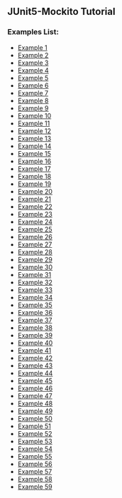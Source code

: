 ## JUnit5-Mockito Tutorial
### Examples List:
* [Example 1][1]
* [Example 2][2]
* [Example 3][2]
* [Example 4][2]
* [Example 5][2]
* [Example 6][2]
* [Example 7][2]
* [Example 8][2]
* [Example 9][3]
* [Example 10][4]
* [Example 11][5]
* [Example 12][6]
* [Example 13][7]
* [Example 14][8]
* [Example 15][9]
* [Example 16][10]
* [Example 17][11]
* [Example 18][12]
* [Example 19][13]
* [Example 20][14]
* [Example 21][15]
* [Example 22][16]
* [Example 23][17]
* [Example 24][18]
* [Example 25][19]
* [Example 26][20]
* [Example 27][21]
* [Example 28][22]
* [Example 29][23]
* [Example 30][2]
* [Example 31][24]
* [Example 32][25]
* [Example 33][26]
* [Example 34][27]
* [Example 35][28]
* [Example 36][29]
* [Example 37][30]
* [Example 38][30]
* [Example 39][30]
* [Example 40][30]
* [Example 41][30]
* [Example 42][30]
* [Example 43][31]
* [Example 44][30]
* [Example 45][30]
* [Example 46][32]
* [Example 47][32]
* [Example 48][32]
* [Example 49][32]
* [Example 50][32]
* [Example 51][30]
* [Example 52][30]
* [Example 53][30]
* [Example 54][30]
* [Example 55][30]
* [Example 56][30]
* [Example 57][33]
* [Example 58][34]
* [Example 59][35]

[1]: build.gradle
[2]: src/test/java/com/chameleon/junit5mockito/service/MappingServiceImplRequestTest.java
[3]: src/test/java/com/chameleon/junit5mockito/examples/DisplayNameGenerationExampleTest.java
[4]: src/test/java/com/chameleon/junit5mockito/examples/AssumptionsExamplesTest.java
[5]: src/test/java/com/chameleon/junit5mockito/examples/condition/OSConditionalExamplesTest.java
[6]: src/test/java/com/chameleon/junit5mockito/examples/condition/JREConditionalExamplesTest.java
[7]: src/test/java/com/chameleon/junit5mockito/examples/condition/JVMPropertiesConditionalExamplesTest.java
[8]: src/test/java/com/chameleon/junit5mockito/examples/condition/EnvironmentConditionalExamplesTest.java
[9]: src/test/java/com/chameleon/junit5mockito/examples/condition/CustomConditionalExamplesTest.java
[10]: src/test/java/com/chameleon/junit5mockito/examples/OrderExamplesTest.java
[11]: src/test/java/com/chameleon/junit5mockito/service/ReadFromDBServiceImplTest.java
[12]: src/test/java/com/chameleon/junit5mockito/examples/TestInfoExamplesTest.java
[13]: src/test/java/com/chameleon/junit5mockito/examples/TestReporterExamplesTest.java
[14]: src/test/java/com/chameleon/junit5mockito/examples/TestInterfaceExamplesTest.java
[15]: src/test/java/com/chameleon/junit5mockito/examples/RepeatedTestsExamplesTest.java
[16]: src/test/java/com/chameleon/junit5mockito/examples/parametrized/ArgumentsSourceExamplesTest.java
[17]: src/test/java/com/chameleon/junit5mockito/examples/parametrized/CsvFileSourceExamplesTest.java
[18]: src/test/java/com/chameleon/junit5mockito/examples/parametrized/CsvSourceExamplesTest.java
[19]: src/test/java/com/chameleon/junit5mockito/examples/parametrized/ValueSourceExamplesTest.java
[20]: src/test/java/com/chameleon/junit5mockito/examples/parametrized/NullAndEmptySourceExamplesTest.java
[21]: src/test/java/com/chameleon/junit5mockito/examples/parametrized/EnumSourceExamplesTest.java
[22]: src/test/java/com/chameleon/junit5mockito/examples/parametrized/MethodSourceExamplesTest.java
[23]: src/test/java/com/chameleon/junit5mockito/examples/parametrized/ArgumentsAggregatorExamplesTest.java
[24]: src/test/java/com/chameleon/junit5mockito/examples/TimeoutExamplesTest.java
[25]: src/test/java/com/chameleon/junit5mockito/examples/ParallelExecutionExampleTest.java
[26]: src/test/java/com/chameleon/junit5mockito/examples/TempDirExamplesTest.java
[27]: jars/runJUnitStandalone.bat
[28]: src/test/java/com/chameleon/junit5mockito/mockito/ManualMockCreationExamplesTest.java
[29]: src/test/java/com/chameleon/junit5mockito/mockito/AnnotationMockCreationExamplesTest.java
[30]: src/test/java/com/chameleon/junit5mockito/service/MappingServiceImplResponseTest.java
[31]: src/test/java/com/chameleon/junit5mockito/mockito/MatchersExamplesTest.java
[32]: src/test/java/com/chameleon/junit5mockito/service/MappingServiceImplCompareTest.java
[33]: src/test/java/com/chameleon/junit5mockito/mockito/ManualSpyCreationExamplesTest.java
[34]: src/test/java/com/chameleon/junit5mockito/mockito/AnnotationSpyCreationExamplesTest.java
[35]: src/test/java/com/chameleon/junit5mockito/service/MappingServiceImplSpyTest.java
